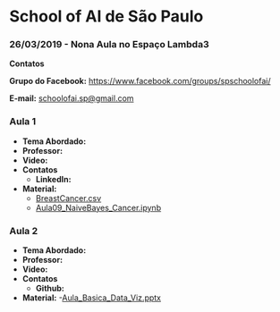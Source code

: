 # School of AI de São Paulo

### 26/03/2019 - Nona Aula no Espaço Lambda3


**Contatos**

**Grupo do Facebook:** https://www.facebook.com/groups/spschoolofai/

**E-mail:** schoolofai.sp@gmail.com

### Aula 1
  
- **Tema Abordado:** 
- **Professor:** 
- **Video:**
- **Contatos**
  - **LinkedIn:** 
- **Material:** 
  - [BreastCancer.csv](https://github.com/SchoolOfAISaoPaulo/aulas/blob/master/09_aula/01/breastCancer.csv)
  - [Aula09_NaiveBayes_Cancer.ipynb](https://github.com/SchoolOfAISaoPaulo/aulas/blob/master/09_aula/01/Aula09_NaiveBayes_Cancer.ipynb)

### Aula 2

- **Tema Abordado:** 
- **Professor:** 
- **Video:** 
- **Contatos**
  - **Github:** 
- **Material:** 
  -[Aula_Basica_Data_Viz.pptx](https://github.com/SchoolOfAISaoPaulo/aulas/blob/master/09_aula/02/Aula_Basica_Data_Viz.pptx)
